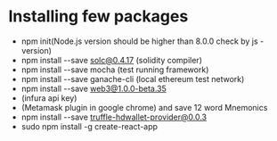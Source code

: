 # Installing few packages
+ npm init(Node.js version should be higher than 8.0.0 check by js -version)
+ npm install --save solc@0.4.17 (solidity compiler)
+ npm install --save mocha (test running framework)
+ npm install --save ganache-cli (local ethereum test network)
+ npm install --save web3@1.0.0-beta.35
+ (infura api key)
+ (Metamask plugin in google chrome) and save 12 word Mnemonics
+ npm install --save truffle-hdwallet-provider@0.0.3
+ sudo npm install -g create-react-app